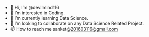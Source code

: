- 👋 Hi, I’m @devilmind116
- 👀 I’m interested in Coding.
- 🌱 I’m currently learning Data Science.
- 💞️ I’m looking to collaborate on any Data Science Related Project.
- 📫 How to reach me sanket@201603116@gmail.com

<!---
devilmind116/devilmind116 is a ✨ special ✨ repository because its `README.md` (this file) appears on your GitHub profile.
You can click the Preview link to take a look at your changes.
--->
